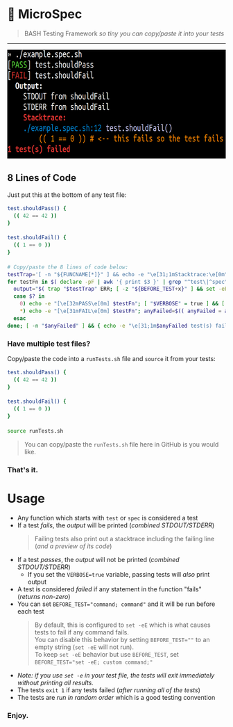 # 🧫 MicroSpec

> BASH Testing Framework _so tiny you can copy/paste it into your tests_

---

<img alt="Screenshot of MicroSpec output" src="screenshot.png" height=250 />

## 8 Lines of Code

Just put this at the bottom of any test file:

```sh
test.shouldPass() {
  (( 42 == 42 ))
}

test.shouldFail() {
  (( 1 == 0 ))
}

# Copy/paste the 8 lines of code below:
testTrap='[ -n "${FUNCNAME[*]}" ] && echo -e "\e[31;1mStacktrace:\e[0m"; for ((i=0;i<${#BASH_SOURCE[@]};i++)); do [ -z "${FUNCNAME[i]}" ] || [ -z "${LINENO[i]}" ] && continue; echo -e "\e[34m${BASH_SOURCE[i]}:${LINENO[i]}\e[0m \e[36m${FUNCNAME[i]}()\e[0m\n\e[93m$( sed "${LINENO[i]}q;d" "${BASH_SOURCE[i]}" | sed "s/^ *//g" | sed "s/^/    /" )\e[0m"; done'
for testFn in $( declare -pF | awk '{ print $3 }' | grep "^test\|^spec" | sort -R ); do
  output="$( trap "$testTrap" ERR; [ -z "${BEFORE_TEST+x}" ] && set -eE || eval "$BEFORE_TEST"; $testFn 2>&1 )"
  case $? in
    0) echo -e "[\e[32mPASS\e[0m] $testFn"; [ "$VERBOSE" = true ] && [ -n "$output" ] && printf '  \e[39;1m%s\e[0m\n%s\n' Output: "$( echo -e "$output" | sed 's/^/    /' )" ;;
    *) echo -e "[\e[31mFAIL\e[0m] $testFn"; anyFailed=$(( anyFailed = anyFailed + 1 )); [ -n "$output" ] && printf '  \e[39;1m%s\e[0m\n%s\n' Output: "$( echo -e "$output" | sed 's/^/    /' )" ;;
  esac
done; [ -n "$anyFailed" ] && { echo -e "\e[31;1m$anyFailed test(s) failed\e[0m" >&2; exit 1; } || echo -e "\e[32;1mTests passed\e[0m"
```

### Have multiple test files?

Copy/paste the code into a `runTests.sh` file and `source` it from your tests:

```sh
test.shouldPass() {
  (( 42 == 42 ))
}

test.shouldFail() {
  (( 1 == 0 ))
}

source runTests.sh
```

> You can copy/paste the `runTests.sh` file here in GitHub is you would like.

### That's it.

# Usage

- Any function which starts with `test` or `spec` is considered a test
- If a test _fails_, the _output_ will be printed (_combined STDOUT/STDERR_)
  > Failing tests also print out a stacktrace including the failing line (_and a preview of its code_)
- If a test _passes_, the _output_ will not be printed (_combined STDOUT/STDERR_)
  - If you set the `VERBOSE=true` variable, passing tests will _also_ print output
- A test is considered _failed_ if any statement in the function "fails" (_returns non-zero_)
- You can set `BEFORE_TEST="command; command"` and it will be run before each test
  > By default, this is configured to `set -eE` which is what causes tests to fail if any command fails.  
  > You can disable this behavior by setting `BEFORE_TEST=""` to an empty string (`set -eE` will not run).  
  > To keep `set -eE` behavior but use `BEFORE_TEST`, set `BEFORE_TEST="set -eE; custom command;"`
- _Note: if you use `set -e` in your test file, the tests will exit immediately without printing all results._
- The tests `exit 1` if any tests failed (_after running all of the tests_)
- The tests are _run in random order_ which is a good testing convention

### Enjoy.
